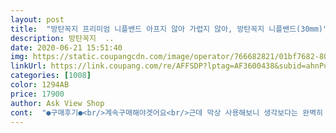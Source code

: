 ```yaml
---
layout: post 
title:  "방탄꼭지 프리미엄 니플밴드 아프지 않아 가렵지 않아, 방탄꼭지 니플밴드(30mm)" 
description: 방탄꼭지  ..
date: 2020-06-21 15:51:40 
img: https://static.coupangcdn.com/image/operator/766682821/01bf7682-80b4-f156-668e-fe6e8a4b3e2d.jpg 
linkUrl: https://link.coupang.com/re/AFFSDP?lptag=AF3600438&subid=ahnPublicAsk&pageKey=241063272&itemId=766682821&vendorItemId=5012872137&traceid=V0-113-609843b83a4a2002 
categories: [1008] 
color: 1294AB 
price: 17900 
author: Ask View Shop 
cont:  "●구매후기●<br/>계속구매해야겟어요<br/>근데 막상 사용해보니 생각보다는 완벽히 커버되지는 않는것같습니다.<br/><br/>날이 따뜻해지니 옷이 얇아지기시작해서 구매햇어요  써본것중에 접착력도 제일좋고 확실히 커버도 잘되네요<br/>남자라도 비치면 창피하니깐 ㅎㅎ<br/>니플패드를 처음사용해보는거라 많은고민후 구매하게 되었습니다.<br/><br/>라디오 광고에서 들었다며 신랑이 사달라고해서 구매했네요 ㅎ<br/>예전 니플밴드인가보다는 났다고 합니다 ^^<br/>우선 100% 가려지는건 아니지만 (옷에따라 개인차있겠죠)<br/>접착력에 민감한분이라면 이제품 만족하다네요 ㅎ<br/>하지만 사용전보다는 개선되어 적당한선에서 수긍하고 사용하고 있습니다.<br/><br/>" 
---
```

